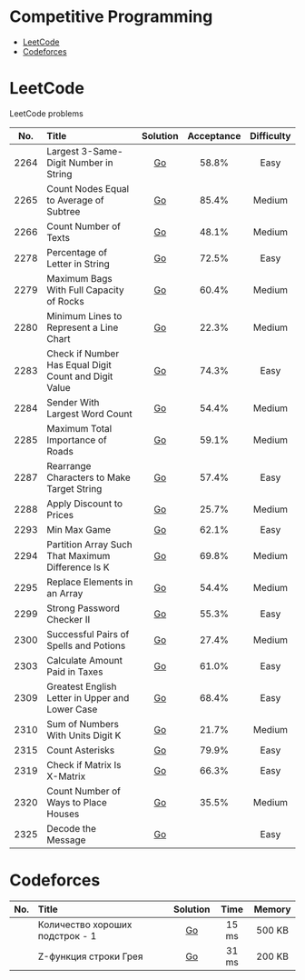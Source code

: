 # Competitive Programming

- [LeetCode](#leetcode)
- [Codeforces](#codeforces)

# LeetCode

LeetCode problems

| No.    |  Title  |  Solution  |  Acceptance |  Difficulty |
|:--------:|:----------------------------------------------------------------|:--------:|:--------:|:--------:|
|2264|Largest 3-Same-Digit Number in String|[Go](https://github.com/appak21/LeetCode/blob/master/weekly-contest/292/2264.%20Largest%203-Same-Digit%20Number%20in%20String.go)|58.8%|Easy|
|2265|Count Nodes Equal to Average of Subtree|[Go](https://github.com/appak21/LeetCode/blob/master/weekly-contest/292/2265.%20Count%20Nodes%20Equal%20to%20Average%20of%20Subtree.go)|85.4%|Medium|
|2266|Count Number of Texts|[Go](https://github.com/appak21/LeetCode/blob/master/weekly-contest/292/2266.%20Count%20Number%20of%20Texts.go)|48.1%|Medium|
|2278|Percentage of Letter in String|[Go](https://github.com/appak21/LeetCode/blob/master/weekly-contest/294/2278.%20Percentage%20of%20Letter%20in%20String.go)|72.5%|Easy|
|2279|Maximum Bags With Full Capacity of Rocks|[Go](https://github.com/appak21/LeetCode/blob/master/weekly-contest/294/2279.%20Maximum%20Bags%20With%20Full%20Capacity%20of%20Rocks.go)|60.4%|Medium|
|2280|Minimum Lines to Represent a Line Chart|[Go](https://github.com/appak21/LeetCode/blob/master/weekly-contest/294/2280.%20Minimum%20Lines%20to%20Represent%20a%20Line%20Chart.go)|22.3%|Medium|
|2283|Check if Number Has Equal Digit Count and Digit Value|[Go](https://github.com/appak21/LeetCode/blob/master/biweekly-contest/79/2283.%20Check%20if%20Number%20Has%20Equal%20Digit%20Count%20and%20Digit%20Value.go)|74.3%|Easy|
|2284|Sender With Largest Word Count|[Go](https://github.com/appak21/LeetCode/blob/master/biweekly-contest/79/2284.%20Sender%20With%20Largest%20Word%20Count.go)|54.4%|Medium|
|2285|Maximum Total Importance of Roads|[Go](https://github.com/appak21/LeetCode/blob/master/biweekly-contest/79/2285.%20Maximum%20Total%20Importance%20of%20Roads.go)|59.1%|Medium|
|2287|Rearrange Characters to Make Target String|[Go](https://github.com/appak21/LeetCode/blob/master/weekly-contest/295/2287.%20Rearrange%20Characters%20to%20Make%20Target%20String.go)|57.4%|Easy|
|2288|Apply Discount to Prices|[Go](https://github.com/appak21/LeetCode/blob/master/weekly-contest/295/2288.%20Apply%20Discount%20to%20Prices.go)|25.7%|Medium|
|2293|Min Max Game|[Go](https://github.com/appak21/LeetCode/blob/master/weekly-contest/296/2293.%20Min%20Max%20Game.go)|62.1%|Easy|
|2294|Partition Array Such That Maximum Difference Is K|[Go](https://github.com/appak21/LeetCode/blob/master/weekly-contest/296/2294.%20Partition%20Array%20Such%20That%20Maximum%20Difference%20Is%20K.go)|69.8%|Medium|
|2295|Replace Elements in an Array|[Go](https://github.com/appak21/LeetCode/blob/master/weekly-contest/296/2295.%20Replace%20Elements%20in%20an%20Array.go)|54.4%|Medium|
|2299|Strong Password Checker II|[Go](https://github.com/appak21/LeetCode/blob/master/biweekly-contest/80/2299.%20Strong%20Password%20Checker%20II.go)|55.3%|Easy|
|2300|Successful Pairs of Spells and Potions|[Go](https://github.com/appak21/LeetCode/blob/master/biweekly-contest/80/2300.%20Successful%20Pairs%20of%20Spells%20and%20Potions.go)|27.4%|Medium|
|2303|Calculate Amount Paid in Taxes|[Go](https://github.com/appak21/LeetCode/blob/master/weekly-contest/297/2303.%20Calculate%20Amount%20Paid%20in%20Taxes.go)|61.0%|Easy|
|2309|Greatest English Letter in Upper and Lower Case|[Go](https://github.com/appak21/LeetCode/blob/master/weekly-contest/298/2309.%20Greatest%20English%20Letter%20in%20Upper%20and%20Lower%20Case.go)|68.4%|Easy|
|2310|Sum of Numbers With Units Digit K|[Go](https://github.com/appak21/LeetCode/blob/master/weekly-contest/298/2310.%20Sum%20of%20Numbers%20With%20Units%20Digit%20K.go)|21.7%|Medium|
|2315|Count Asterisks|[Go](https://github.com/appak21/LeetCode/blob/master/biweekly-contest/81/2315.%20Count%20Asterisks.go)|79.9%|Easy|
|2319|Check if Matrix Is X-Matrix|[Go](https://github.com/appak21/LeetCode/blob/master/weekly-contest/299/2319.%20Check%20if%20Matrix%20Is%20X-Matrix.go)|66.3%|Easy|
|2320|Count Number of Ways to Place Houses|[Go](https://github.com/appak21/LeetCode/blob/master/weekly-contest/299/2320.%20Count%20Number%20of%20Ways%20to%20Place%20Houses.go)|35.5%|Medium|
|2325|Decode the Message|[Go](https://github.com/appak21/LeetCode/blob/master/weekly-contest/300/2325.%20Decode%20the%20Message.go)||Easy|

# Codeforces

| No. | Title | Solution | Time | Memory |
|:--------:|:----------------------------------------------------------------|:--------:|:--------:|:--------:|
||Количество хороших подстрок - 1|[Go](https://github.com/appak21/competitive-programming/blob/master/codeforces/number-of-good-substrings.go)|15 ms|500 KB|
||Z-функция строки Грея|[Go](https://github.com/appak21/competitive-programming/blob/master/codeforces/z-function-of-gray-string.go)|31 ms|200 KB|